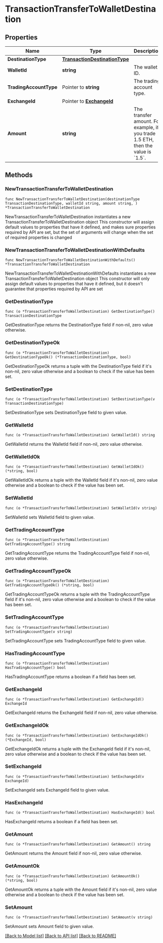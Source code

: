 # TransactionTransferToWalletDestination

## Properties

Name | Type | Description | Notes
------------ | ------------- | ------------- | -------------
**DestinationType** | [**TransactionDestinationType**](TransactionDestinationType.md) |  | 
**WalletId** | **string** | The wallet ID. | 
**TradingAccountType** | Pointer to **string** | The trading account type. | [optional] 
**ExchangeId** | Pointer to [**ExchangeId**](ExchangeId.md) |  | [optional] 
**Amount** | **string** | The transfer amount. For example, if you trade 1.5 ETH, then the value is &#x60;1.5&#x60;.  | 

## Methods

### NewTransactionTransferToWalletDestination

`func NewTransactionTransferToWalletDestination(destinationType TransactionDestinationType, walletId string, amount string, ) *TransactionTransferToWalletDestination`

NewTransactionTransferToWalletDestination instantiates a new TransactionTransferToWalletDestination object
This constructor will assign default values to properties that have it defined,
and makes sure properties required by API are set, but the set of arguments
will change when the set of required properties is changed

### NewTransactionTransferToWalletDestinationWithDefaults

`func NewTransactionTransferToWalletDestinationWithDefaults() *TransactionTransferToWalletDestination`

NewTransactionTransferToWalletDestinationWithDefaults instantiates a new TransactionTransferToWalletDestination object
This constructor will only assign default values to properties that have it defined,
but it doesn't guarantee that properties required by API are set

### GetDestinationType

`func (o *TransactionTransferToWalletDestination) GetDestinationType() TransactionDestinationType`

GetDestinationType returns the DestinationType field if non-nil, zero value otherwise.

### GetDestinationTypeOk

`func (o *TransactionTransferToWalletDestination) GetDestinationTypeOk() (*TransactionDestinationType, bool)`

GetDestinationTypeOk returns a tuple with the DestinationType field if it's non-nil, zero value otherwise
and a boolean to check if the value has been set.

### SetDestinationType

`func (o *TransactionTransferToWalletDestination) SetDestinationType(v TransactionDestinationType)`

SetDestinationType sets DestinationType field to given value.


### GetWalletId

`func (o *TransactionTransferToWalletDestination) GetWalletId() string`

GetWalletId returns the WalletId field if non-nil, zero value otherwise.

### GetWalletIdOk

`func (o *TransactionTransferToWalletDestination) GetWalletIdOk() (*string, bool)`

GetWalletIdOk returns a tuple with the WalletId field if it's non-nil, zero value otherwise
and a boolean to check if the value has been set.

### SetWalletId

`func (o *TransactionTransferToWalletDestination) SetWalletId(v string)`

SetWalletId sets WalletId field to given value.


### GetTradingAccountType

`func (o *TransactionTransferToWalletDestination) GetTradingAccountType() string`

GetTradingAccountType returns the TradingAccountType field if non-nil, zero value otherwise.

### GetTradingAccountTypeOk

`func (o *TransactionTransferToWalletDestination) GetTradingAccountTypeOk() (*string, bool)`

GetTradingAccountTypeOk returns a tuple with the TradingAccountType field if it's non-nil, zero value otherwise
and a boolean to check if the value has been set.

### SetTradingAccountType

`func (o *TransactionTransferToWalletDestination) SetTradingAccountType(v string)`

SetTradingAccountType sets TradingAccountType field to given value.

### HasTradingAccountType

`func (o *TransactionTransferToWalletDestination) HasTradingAccountType() bool`

HasTradingAccountType returns a boolean if a field has been set.

### GetExchangeId

`func (o *TransactionTransferToWalletDestination) GetExchangeId() ExchangeId`

GetExchangeId returns the ExchangeId field if non-nil, zero value otherwise.

### GetExchangeIdOk

`func (o *TransactionTransferToWalletDestination) GetExchangeIdOk() (*ExchangeId, bool)`

GetExchangeIdOk returns a tuple with the ExchangeId field if it's non-nil, zero value otherwise
and a boolean to check if the value has been set.

### SetExchangeId

`func (o *TransactionTransferToWalletDestination) SetExchangeId(v ExchangeId)`

SetExchangeId sets ExchangeId field to given value.

### HasExchangeId

`func (o *TransactionTransferToWalletDestination) HasExchangeId() bool`

HasExchangeId returns a boolean if a field has been set.

### GetAmount

`func (o *TransactionTransferToWalletDestination) GetAmount() string`

GetAmount returns the Amount field if non-nil, zero value otherwise.

### GetAmountOk

`func (o *TransactionTransferToWalletDestination) GetAmountOk() (*string, bool)`

GetAmountOk returns a tuple with the Amount field if it's non-nil, zero value otherwise
and a boolean to check if the value has been set.

### SetAmount

`func (o *TransactionTransferToWalletDestination) SetAmount(v string)`

SetAmount sets Amount field to given value.



[[Back to Model list]](../README.md#documentation-for-models) [[Back to API list]](../README.md#documentation-for-api-endpoints) [[Back to README]](../README.md)


